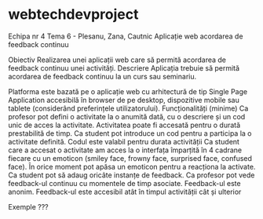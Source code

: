 # webtechdevproject
Echipa nr 4 Tema 6 - Plesanu, Zana, Cautnic
Aplicație web acordarea de feedback continuu

Obiectiv
Realizarea unei aplicații web care să permită acordarea de feedback continuu unei activități.
Descriere
Aplicația trebuie să permită acordarea de feedback continuu la un curs sau seminariu.

Platforma este bazată pe o aplicație web cu arhitectură de tip Single Page Application accesibilă în browser de pe desktop, dispozitive mobile sau tablete (considerând preferințele utilizatorului).
Funcționalități (minime)
Ca profesor pot defini o activitate la o anumită dată, cu o descriere și un cod unic de acces la activitate. Activitatea poate fi accesată pentru o durată prestabilită de timp.
Ca student pot introduce un cod pentru a participa la o activitate definită. Codul este valabil pentru durata activității
Ca student care a accesat o activitate am acces la o interfața împarțită în 4 cadrane fiecare cu un emoticon (smiley face, frowny face, surprised face, confused face). În orice moment pot apăsa un emoticon pentru a reacționa la activate. Ca student pot să adaug oricâte instanțe de feedback.
Ca profesor pot vede feedback-ul continuu cu momentele de timp asociate. Feedback-ul este anonim. Feedback-ul este accesibil atât în timpul activității cât și ulterior

Exemple
???
